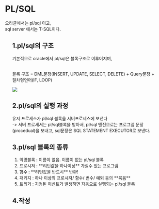 <h1>PL/SQL</h1>
  오라클에서는 pl/sql 이고,<br>
  sql server 에서는 T-SQL이다.
  
<ol> 
<h2>1.pl/sql의 구조</h2>
  기본적으로 oracle에서 pl/sql은 블록구조로 이루어지며, <br><br>
  
   블록 구조  = DML문장(INSERT, UPDATE, SELECT, DELETE) + Query문장 + 절차형언어(IF, LOOP)
   <br>
   
   ![](http://wiki.gurubee.net/download/attachments/26744176/SQL_231.jpg)
   
<h2>2.pl/sql의 실행 과정</h2>
유저 프로세스가 pl/sql 블록을 서버프로세스에 보낸다<br>
-> 서버 프로세서는 pl/sql블록을 받아서, pl/sql 엔진으로는 프로그램 문장(procedual)을 보내고, sql문장은 SQL STATEMENT EXECUTOR로 보낸다. <br>


<h2>3.pl/sql 블록의 종류</h2>

1. 익명블록 : 이름이 없음. 이름이 없는 pl/sql 블록
2. 프로시저 : \*\*리턴값을 하나이상\*\* 가질수 있는 프로그램
3. 함수 : \*\*리턴값을 반드시\*\* 반환!
4. 패키지 : 하나 이상의 프로시저/ 함수/ 변수/ 예외 등의 \*\*묶음\*\*
5. 트리거 : 지정된 이벤트가 발생하면 자동으로 실행되는 pl/sql 블록


<h2>4.작성</h2>

</ol>
